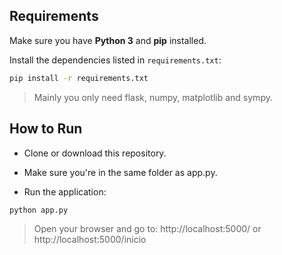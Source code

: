 ## Requirements

Make sure you have **Python 3** and **pip** installed.

Install the dependencies listed in `requirements.txt`:

```bash
pip install -r requirements.txt
```
> Mainly you only need flask, numpy, matplotlib and sympy.

## How to Run

- Clone or download this repository.

- Make sure you're in the same folder as app.py.

- Run the application:

```bash
python app.py
```

> Open your browser and go to: http://localhost:5000/ or http://localhost:5000/inicio
